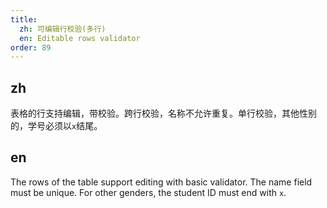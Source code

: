 ```yaml
---
title:
  zh: 可编辑行校验(多行)
  en: Editable rows validator
order: 89
---
```


## zh

表格的行支持编辑，带校验。跨行校验，名称不允许重复。单行校验，其他性别的，学号必须以`x`结尾。

## en

The rows of the table support editing with basic validator. The name field must be unique. For other genders, the student ID must end with `x`.
